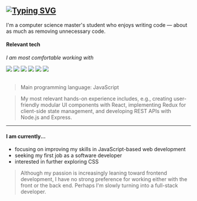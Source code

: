   <h2>
    <a href="https://git.io/typing-svg"><img src="https://readme-typing-svg.demolab.com?font=Source+Code+Pro&size=30&duration=4000&pause=7000&color=3291F7&vCenter=true&random=true&width=435&lines=Hello+world,+I'm+Rasmus!" alt="Typing SVG" /></a>
  </h2>

I'm a computer science master's student who enjoys writing code &mdash; about as much as removing unnecessary code. 

#### Relevant tech

_I am most comfortable working with_

<div>
  <img src="https://img.shields.io/badge/JavaScript-F7DF1E?style=for-the-badge&logo=JavaScript&logoColor=black" />
  <img src="https://img.shields.io/badge/React-61DAFB?style=for-the-badge&logo=react&logoColor=20232A" />
  <img src="https://img.shields.io/badge/Node.js-43853D?style=for-the-badge&logo=node.js&logoColor=white" />
  <img src="https://img.shields.io/badge/HTML5-E34F26?style=for-the-badge&logo=html5&logoColor=white" />
  <img src="https://img.shields.io/badge/Python-3776AB?style=for-the-badge&logo=python&logoColor=white" />
  <img src="https://img.shields.io/badge/MongoDB-001E2B?style=for-the-badge&logo=mongodb&logoColor=00ED64" />
</div>
<br/>

> Main programming language: JavaScript

> My most relevant hands-on experience includes, e.g., creating user-friendly modular UI components with React, implementing Redux for client-side state management, and developing REST APIs with Node.js and Express.

***

#### I am currently...

- focusing on improving my skills in JavaScript-based web development
- seeking my first job as a software developer
- interested in further exploring CSS

> Although my passion is increasingly leaning toward frontend development, I have no strong preference for working either with the front or the back end. Perhaps I'm slowly turning into a full-stack developer.
